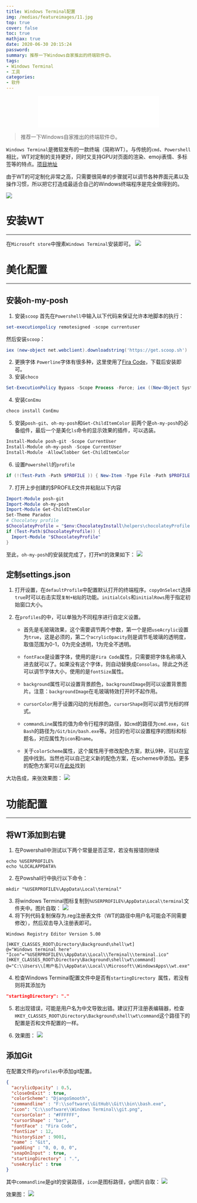 ```yaml
---
title: Windows Terminal配置
img: /medias/featureimages/11.jpg
top: true
cover: false
toc: true
mathjax: true
date: 2020-06-30 20:15:24
password:
summary: 推荐一下Windows自家推出的终端软件😍。
tags:
- Windows Terminal
- 工具
categories:
- 软件
---
```

<div align="middle"><iframe frameborder="no" border="0" marginwidth="0" marginheight="0" width=330 height=86 src="//music.163.com/outchain/player?type=2&id=22709835&auto=1&height=66"></iframe></div>

>推荐一下Windows自家推出的终端软件😍。

`Windows Terminal`是微软发布的一款终端（简称WT）。与传统的`cmd`、`Powershell`相比，WT对定制的支持更好，同时又支持GPU对页面的渲染、emoji表情、多标签等的特点。[项目地址](https://github.com/microsoft/terminal)

由于WT的可定制化非常之高，只需要很简单的步骤就可以调节各种界面元素以及操作习惯，所以把它打造成最适合自己的Windows终端程序是完全做得到的。

![](1.png)

# 安装WT
---
在`Microsoft store`中搜素`Windows Terminal`安装即可。
![](2.png)

# 美化配置
---
## 安装oh-my-posh
1. 安装`scoop`
首先在`Powershell`中输入以下代码来保证允许本地脚本的执行：
```Powershell
set-executionpolicy remotesigned -scope currentuser
```
然后安装`scoop`：
```Powershell
iex (new-object net.webclient).downloadstring('https://get.scoop.sh')
```
2. 更换字体
`Powerline`字体有很多种，这里使用了[Fira Code](https://github.com/tonsky/FiraCode/releases)，下载后安装即可。
3. 安装`choco`
```Powershell
Set-ExecutionPolicy Bypass -Scope Process -Force; iex ((New-Object System.Net.WebClient).DownloadString('https://chocolatey.org/install.ps1'))
```
4. 安装`ConEmu`
```Powershell
choco install ConEmu
```
5. 安装`posh-git`、`oh-my-posh`和`Get-ChildItemColor`
前两个是`oh-my-posh`的必备组件，最后一个是美化`ls`命令的显示效果的插件，可以选装。
```Powershell
Install-Module posh-git -Scope CurrentUser
Install-Module oh-my-posh -Scope CurrentUser
Install-Module -AllowClobber Get-ChildItemColor
```
6. 设置`Powershell`的`profile`
```Powershell
if (!(Test-Path -Path $PROFILE )) { New-Item -Type File -Path $PROFILE -Force }
```
7. 打开上步创建的$PROFILE文件并粘贴以下内容
```Powershell
Import-Module posh-git
Import-Module oh-my-posh
Import-Module Get-ChildItemColor
Set-Theme Paradox
# Chocolatey profile
$ChocolateyProfile = "$env:ChocolateyInstall\helpers\chocolateyProfile.psm1"
if (Test-Path($ChocolateyProfile)) {
  Import-Module "$ChocolateyProfile"
}
```
至此，`oh-my-posh`的安装就完成了，打开`WT`的效果如下：
![](3.png)


## 定制settings.json
1. 打开设置，在`defaultProfile`中配置默认打开的终端程序。`copyOnSelect`选择`true`时可以右击实现`复制+粘贴`的功能。`initialCols`和`initialRows`用于指定初始窗口大小。

2. 在`profiles`的中，可以单独为不同程序进行自定义设置。
    * 首先是毛玻璃效果，这个需要调节两个参数，第一个是把`useAcrylic`设置为`true`，这是必须的，第二个`acrylicOpacity`则是调节毛玻璃的透明度，取值范围为0-1，0为完全透明，1为完全不透明。
    
    * `fontFace`是设置字体，使用的是`Fira Code`属性，只需要把字体名称填入进去就可以了。如果没有这个字体，则自动替换成`Consolas`。除此之外还可以调节字体大小，使用的是`fontSize`属性。
    
    * `background`属性可以设置背景颜色，`backgroundImage`则可以设置背景图片。注意：`backgroundImage`在毛玻璃特效打开时不起作用。

    * `cursorColor`用于设置闪动的光标颜色，`cursorShape`则可以调节光标的样式。

    * `commandLine`属性的值为命令行程序的路径，如`cmd`的路径为`cmd.exe`，`Git Bash`的路径为`/Git/bin/bash.exe`等。对应的也可以设置程序的图标和标题名，对应属性为`icon`和`name`。

    * 关于`colorScheme`属性，这个属性用于修改配色方案，默认9种，可以在[官网](https://docs.microsoft.com/zh-cn/windows/terminal/customize-settings/color-schemes)中找到。当然也可以自己定义新的配色方案，在schemes中添加。更多的配色方案可以在[此处](https://github.com/mbadolato/iTerm2-Color-Schemes/tree/master/windowsterminal)找到

大功告成，来张效果图：
![](6.jpg)
# 功能配置
---
## 将WT添加到右键
1. 在Powershall中测试以下两个常量是否正常，若没有报错则继续
```Powershall
echo %USERPROFILE%
echo %LOCALAPPDATA%
```

2. 在Powshall行中执行以下命令：
```Powershall
mkdir "%USERPROFILE%\AppData\Local\terminal"
``` 

3. 将windows Terminal图标复制到`%USERPROFILE%\AppData\Local\terminal`文件夹中。图片自取：
![](terminal.ico)
3. 将下列代码复制保存为.reg注册表文件（WT的路径中用户名可能会不同需要修改），然后双击导入注册表即可。

```Powershall
Windows Registry Editor Version 5.00

[HKEY_CLASSES_ROOT\Directory\Background\shell\wt]
@="Windows terminal here"
"Icon"="%USERPROFILE%\\AppData\\Local\\Terminal\\terminal.ico"
[HKEY_CLASSES_ROOT\Directory\Background\shell\wt\command]
@="C:\\Users\\[用户名]\\AppData\\Local\\Microsoft\\WindowsApps\\wt.exe"
```
4. 检查Windows Terminal配置文件中是否有`startingDirectory `属性，若没有则将其添加为
```json
"startingDirectory": "."
```

5. 若出现错误，可能是用户名为中文导致出错。建议打开注册表编辑器，检查`HKEY_CLASSES_ROOT\Directory\Background\shell\wt\command`这个路径下的配置是否和文件配置的一样。

6. 效果图：
![](5.png)

## 添加Git

在配置文件的`profiles`中添加git配置。
```json
{
  "acrylicOpacity" : 0.5,
  "closeOnExit" : true,
  "colorScheme": "DjangoSmooth",
  "commandline" : "F:\\software\\GitHub\\Git\\bin\\bash.exe",
  "icon": "C:\\software\\Windows Terminal\\git.png",
  "cursorColor" : "#FFFFFF",
  "cursorShape" : "bar",
  "fontFace" : "Fira Code",
  "fontSize" : 12,
  "historySize" : 9001,
  "name" : "Git",
  "padding" : "0, 0, 0, 0",
  "snapOnInput" : true,
  "startingDirectory" : ".",
  "useAcrylic" : true
}
```
其中`commandline`是git的安装路径，`icon`是图标路径，git图片自取：
![](git.png)

效果图：
![](7.png)